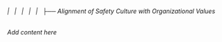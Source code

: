 ###### |   |   |   |   |   ├── Alignment of Safety Culture with Organizational Values

*Add content here*